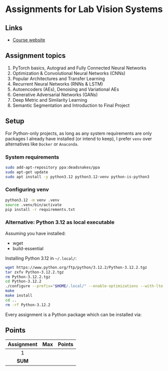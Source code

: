 # Assignments for Lab Vision Systems

## Links

- [Course website](https://www.ais.uni-bonn.de/SS24/4308_Lab_Vision_Systems.html)

## Assignment topics

1. PyTorch basics, Autograd and Fully Connected Neural Networks
2. Optimization & Convolutional Neural Networks (CNNs)
3. Popular Architectures and Transfer Learning
4. Recurrent Neural Networks (RNNs & LSTM)
5. Autoencoders (AEs), Denoising and Variational AEs
6. Generative Adversarial Networks (GANs)
7. Deep Metric and Similarity Learning
8. Semantic Segmentation and Introduction to Final Project

## Setup

For Python-only projects, as long as any system requirements are only packages I already have installed (or intend to keep), I prefer `venv` over alternatives like `Docker` or `Anaconda`.

### System requirements

```bash
sudo add-apt-repository ppa:deadsnakes/ppa
sudo apt-get update
sudo apt install -y python3.12 python3.12-venv python-is-python3
```

### Configuring venv

```bash
python3.12 -m venv .venv
source .venv/bin/activate
pip install -r requirements.txt
```

### Alternative: Python 3.12 as local executable

Assuming you have installed:

- wget
- build-essential

Installing Python 3.12 in `~/.local/`:

```bash
wget https://www.python.org/ftp/python/3.12.2/Python-3.12.2.tgz
tar zxfv Python-3.12.2.tgz
rm Python-3.12.2.tgz
cd Python-3.12.2
./configure --prefix="$HOME/.local/" --enable-optimizations --with-lto
make
make install
cd ..
rm -rf Python-3.12.2
```

Every assignment is a Python package which can be installed via:

## Points

| Assignment |  Max  | Points |
| :--------: | :---: | :----: |
|     1      |       |        |
|  **SUM**   |       |        |
